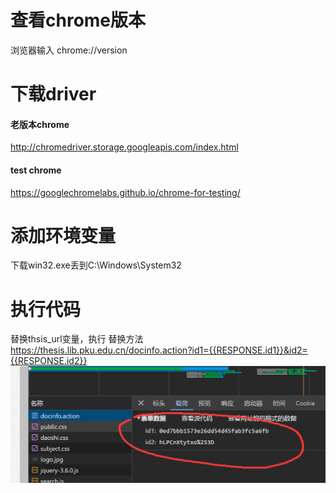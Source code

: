 # 查看chrome版本
浏览器输入 chrome://version

# 下载driver
#### 老版本chrome
http://chromedriver.storage.googleapis.com/index.html
#### test chrome
https://googlechromelabs.github.io/chrome-for-testing/

# 添加环境变量
下载win32.exe丢到C:\Windows\System32

# 执行代码
替换thsis_url变量，执行
替换方法
https://thesis.lib.pku.edu.cn/docinfo.action?id1={{RESPONSE.id1}}&id2={{RESPONSE.id2}}
![img.png](img.png)